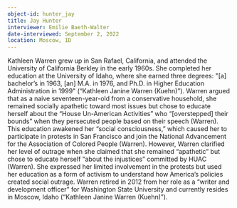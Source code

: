 ```yaml
---
object-id: hunter_jay
title: Jay Hunter
interviewer: Emilie Baeth-Walter
date-interviewed: September 2, 2022
location: Moscow, ID
---
```


Kathleen Warren grew up in San Rafael, California, and attended the University of California Berkley in the early 1960s. She completed her education at the University of Idaho, where she earned three degrees: "[a] bachelor’s in 1963, [an] M.A. in 1976, and Ph.D. in Higher Education Administration in 1999" (“Kathleen Janine Warren (Kuehn)”). Warren argued that as a naive seventeen-year-old from a conservative household, she remained socially apathetic toward most issues but chose to educate herself about the “House Un-American Activities” who “[overstepped] their bounds” when they persecuted people based on their speech (Warren). This education awakened her “social consciousness,” which caused her to participate  in protests in San Francisco and join the National Advancement for the Association of Colored People (Warren). However, Warren clarified her level of outrage when she claimed that she remained “apathetic” but chose to educate herself “about the injustices” committed by HUAC (Warren). She expressed her limited involvement in the protests but used her education as a form of activism to understand how America’s policies created social outrage. Warren retired in 2012 from her role as a “writer and development officer” for Washington State University and currently resides in Moscow, Idaho (“Kathleen Janine Warren (Kuehn)”).
